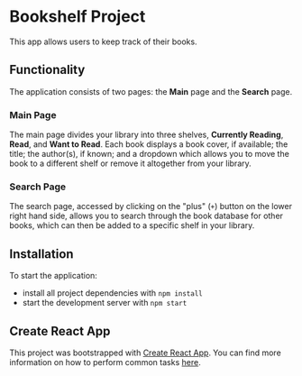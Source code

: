 # Bookshelf Project

This app allows users to keep track of their books.

## Functionality

The application consists of two pages: the **Main** page and the **Search** page.

### Main Page

The main page divides your library into three shelves, **Currently Reading**, **Read**, and **Want to Read**. Each book
displays a book cover, if available; the title; the author(s), if known; and a dropdown which allows you to move the
book to a different shelf or remove it altogether from your library.

### Search Page

The search page, accessed by clicking on the "plus" (`+`) button on the lower right hand side, allows you to search
through the book database for other books, which can then be added to a specific shelf in your library.

## Installation

To start the application:

* install all project dependencies with `npm install`
* start the development server with `npm start`

## Create React App

This project was bootstrapped with [Create React App](https://github.com/facebookincubator/create-react-app). You can find more information on how to perform common tasks [here](https://github.com/facebookincubator/create-react-app/blob/master/packages/react-scripts/template/README.md).
